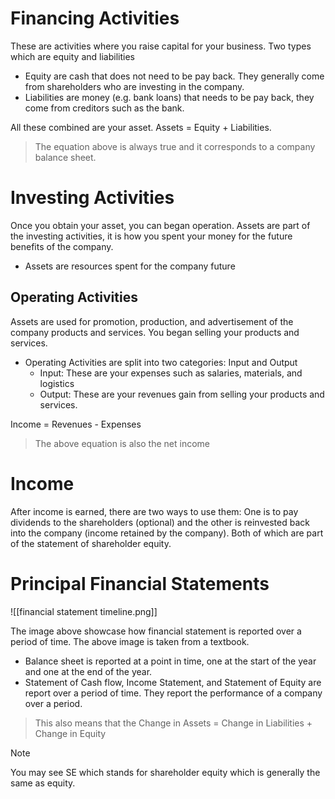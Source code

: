 

# Financing Activities 

These are activities where you raise capital for your business. Two types which are equity and liabilities 
- Equity are cash that does not need to be pay back. They generally come from shareholders who are investing in the company. 
- Liabilities are money (e.g. bank loans) that needs to be pay back, they come from creditors such as the bank. 

All these combined are your asset. Assets = Equity + Liabilities. 

> The equation above is always true and it corresponds to a company balance sheet. 

# Investing Activities 

Once you obtain your asset, you can began operation. Assets are part of the investing activities, it is how you spent your money for the future benefits of the company. 
- Assets are resources spent for the company future


## Operating Activities

Assets are used for promotion, production, and advertisement of the company products and services. You began selling your products and services. 
- Operating Activities are split into two categories: Input and Output
	- Input: These are your expenses such as salaries, materials, and logistics 
	- Output: These are your revenues gain from selling your products and services. 

Income = Revenues - Expenses 

> The above equation is also the net income

# Income 


After income is earned, there are two ways to use them: One is to pay dividends to the shareholders (optional) and the other is reinvested back into the company (income retained by the company). Both of which are part of the statement of shareholder equity. 


# Principal Financial Statements

![[financial statement timeline.png]]

The image above showcase how financial statement is reported over a period of time. The above image is taken from a textbook. 
- Balance sheet is reported at a point in time, one at the start of the year and one at the end of the year. 
- Statement of Cash flow, Income Statement, and Statement of Equity are report over a period of time. They report the performance of a company over a period. 




> This also means that the Change in Assets = Change in Liabilities + Change in Equity

>[!note]
>You may see SE which stands for shareholder equity which is generally the same as equity. 



